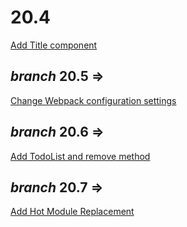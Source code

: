 # 20.4  

[Add Title component](https://bio8oid.github.io/20.4/)



## _branch_ 20.5 => 

[Change Webpack configuration settings](https://github.com/bio8oid/20.4/tree/20.5)


## _branch_ 20.6 => 

[Add TodoList and remove method](https://github.com/bio8oid/20.4/tree/20.6)


## _branch_ 20.7 => 

[Add Hot Module Replacement](https://github.com/bio8oid/20.4/tree/20.7)



